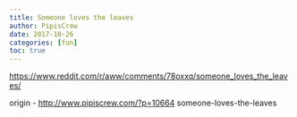 ```yaml
---
title: Someone loves the leaves
author: PipisCrew
date: 2017-10-26
categories: [fun]
toc: true
---
```


https://www.reddit.com/r/aww/comments/78oxxq/someone_loves_the_leaves/

origin - http://www.pipiscrew.com/?p=10664 someone-loves-the-leaves